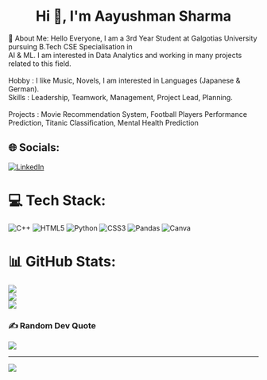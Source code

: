 <h1 align="center">Hi 👋, I'm Aayushman Sharma</h1>
 💫 About Me:
Hello Everyone, I am a 3rd Year Student at Galgotias University pursuing B.Tech CSE Specialisation in <br>AI & ML. I am interested in Data Analytics and working in many projects related to this field. <br><br>Hobby : I like Music, Novels, I am interested in Languages (Japanese & German).<br>Skills : Leadership, Teamwork, Management, Project Lead, Planning.<br><br>Projects : Movie Recommendation System, Football Players Performance Prediction, Titanic Classification, Mental Health Prediction


## 🌐 Socials:
[![LinkedIn](https://img.shields.io/badge/LinkedIn-%230077B5.svg?logo=linkedin&logoColor=white)](https://linkedin.com/in/https://www.linkedin.com/in/aayushman-sharma-9a29a621a/) 

# 💻 Tech Stack:
![C++](https://img.shields.io/badge/c++-%2300599C.svg?style=for-the-badge&logo=c%2B%2B&logoColor=white) ![HTML5](https://img.shields.io/badge/html5-%23E34F26.svg?style=for-the-badge&logo=html5&logoColor=white) ![Python](https://img.shields.io/badge/python-3670A0?style=for-the-badge&logo=python&logoColor=ffdd54) ![CSS3](https://img.shields.io/badge/css3-%231572B6.svg?style=for-the-badge&logo=css3&logoColor=white) ![Pandas](https://img.shields.io/badge/pandas-%23150458.svg?style=for-the-badge&logo=pandas&logoColor=white) ![Canva](https://img.shields.io/badge/Canva-%2300C4CC.svg?style=for-the-badge&logo=Canva&logoColor=white)
# 📊 GitHub Stats:
![](https://github-readme-stats.vercel.app/api?username=aayushman028&theme=radical&hide_border=false&include_all_commits=false&count_private=false)<br/>
![](https://github-readme-streak-stats.herokuapp.com/?user=aayushman028&theme=radical&hide_border=false)<br/>
![](https://github-readme-stats.vercel.app/api/top-langs/?username=aayushman028&theme=radical&hide_border=false&include_all_commits=false&count_private=false&layout=compact)

### ✍️ Random Dev Quote
![](https://quotes-github-readme.vercel.app/api?type=horizontal&theme=radical)

---
[![](https://visitcount.itsvg.in/api?id=aayushman028&icon=0&color=1)](https://visitcount.itsvg.in)

<!-- Proudly created with GPRM ( https://gprm.itsvg.in ) -->
